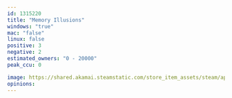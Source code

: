 ```yaml
---
id: 1315220
title: "Memory Illusions"
windows: "true"
mac: "false"
linux: false
positive: 3
negative: 2
estimated_owners: "0 - 20000"
peak_ccu: 0

image: https://shared.akamai.steamstatic.com/store_item_assets/steam/apps/1315220/header.jpg?t=1660765930
opinions:
---
```

